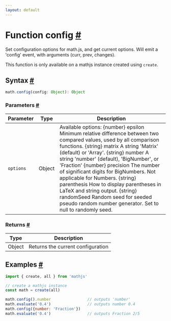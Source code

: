 ```yaml
---
layout: default
---
```


<!-- Note: This file is automatically generated from source code comments. Changes made in this file will be overridden. -->

<h1 id="function-config">Function config <a href="#function-config" title="Permalink">#</a></h1>

Set configuration options for math.js, and get current options.
Will emit a 'config' event, with arguments (curr, prev, changes).

This function is only available on a mathjs instance created using `create`.


<h2 id="syntax">Syntax <a href="#syntax" title="Permalink">#</a></h2>

```js
math.config(config: Object): Object
```

<h3 id="parameters">Parameters <a href="#parameters" title="Permalink">#</a></h3>

Parameter | Type | Description
--------- | ---- | -----------
`options` | Object | Available options: {number} epsilon Minimum relative difference between two compared values, used by all comparison functions. {string} matrix A string 'Matrix' (default) or 'Array'. {string} number A string 'number' (default), 'BigNumber', or 'Fraction' {number} precision The number of significant digits for BigNumbers. Not applicable for Numbers. {string} parenthesis How to display parentheses in LaTeX and string output. {string} randomSeed Random seed for seeded pseudo random number generator. Set to null to randomly seed.

<h3 id="returns">Returns <a href="#returns" title="Permalink">#</a></h3>

Type | Description
---- | -----------
Object | Returns the current configuration


<h2 id="examples">Examples <a href="#examples" title="Permalink">#</a></h2>

```js
import { create, all } from 'mathjs'

// create a mathjs instance
const math = create(all)

math.config().number                // outputs 'number'
math.evaluate('0.4')                // outputs number 0.4
math.config({number: 'Fraction'})
math.evaluate('0.4')                // outputs Fraction 2/5
```


